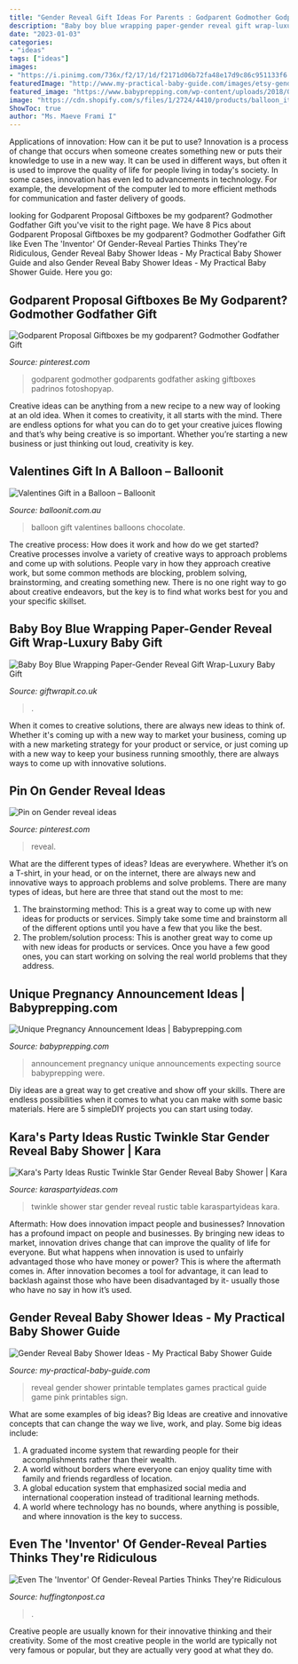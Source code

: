 ```yaml
---
title: "Gender Reveal Gift Ideas For Parents : Godparent Godmother Godparents Godfather Asking Giftboxes Padrinos Fotoshopyap"
description: "Baby boy blue wrapping paper-gender reveal gift wrap-luxury baby gift"
date: "2023-01-03"
categories:
- "ideas"
tags: ["ideas"]
images:
- "https://i.pinimg.com/736x/f2/17/1d/f2171d06b72fa48e17d9c86c951133f6.jpg"
featuredImage: "http://www.my-practical-baby-guide.com/images/etsy-gender-reveal-pink-blue-sign.jpg"
featured_image: "https://www.babyprepping.com/wp-content/uploads/2018/01/6ef39b357e1aab04e283ccd310b38590.jpg"
image: "https://cdn.shopify.com/s/files/1/2724/4410/products/balloon_it_balloon_gift_valentines_teddy_poodle_chocolate_champagne_love_cut_ideas_personalised_1024x.png?v=1579423018"
ShowToc: true
author: "Ms. Maeve Frami I"
---
```



Applications of innovation: How can it be put to use?
Innovation is a process of change that occurs when someone creates something new or puts their knowledge to use in a new way. It can be used in different ways, but often it is used to improve the quality of life for people living in today's society. In some cases, innovation has even led to advancements in technology. For example, the development of the computer led to more efficient methods for communication and faster delivery of goods.

	

		
looking for Godparent Proposal Giftboxes be my godparent? Godmother Godfather Gift you've visit to the right page. We have 8 Pics about Godparent Proposal Giftboxes be my godparent? Godmother Godfather Gift like Even The &#039;Inventor&#039; Of Gender-Reveal Parties Thinks They&#039;re Ridiculous, Gender Reveal Baby Shower Ideas - My Practical Baby Shower Guide and also Gender Reveal Baby Shower Ideas - My Practical Baby Shower Guide. Here you go:
		
    
## Godparent Proposal Giftboxes Be My Godparent? Godmother Godfather Gift

<img loading=lazy src="https://i.pinimg.com/736x/a5/fe/e3/a5fee3ddba69e751ddaaf35649f46a34.jpg" onerror="this.onerror=null;this.src='https://tse1.mm.bing.net/th?id=OIP.0_l3BAEN17NfXW0WafFviAHaJ4&amp;pid=15.1';" alt="Godparent Proposal Giftboxes be my godparent? Godmother Godfather Gift">

_Source: pinterest.com_

>godparent godmother godparents godfather asking giftboxes padrinos fotoshopyap. 

	

Creative ideas can be anything from a new recipe to a new way of looking at an old idea. When it comes to creativity, it all starts with the mind. There are endless options for what you can do to get your creative juices flowing and that’s why being creative is so important. Whether you’re starting a new business or just thinking out loud, creativity is key.

    
## Valentines Gift In A Balloon – Balloonit

<img loading=lazy src="https://cdn.shopify.com/s/files/1/2724/4410/products/balloon_it_balloon_gift_valentines_teddy_poodle_chocolate_champagne_love_cut_ideas_personalised_1024x.png?v=1579423018" onerror="this.onerror=null;this.src='https://tse3.mm.bing.net/th?id=OIP.cyvWflg6KiYheledkiIDWQHaJ3&amp;pid=15.1';" alt="Valentines Gift in a Balloon – Balloonit">

_Source: balloonit.com.au_

>balloon gift valentines balloons chocolate. 

	

The creative process: How does it work and how do we get started?
Creative processes involve a variety of creative ways to approach problems and come up with solutions. People vary in how they approach creative work, but some common methods are blocking, problem solving, brainstorming, and creating something new. There is no one right way to go about creative endeavors, but the key is to find what works best for you and your specific skillset.

    
## Baby Boy Blue Wrapping Paper-Gender Reveal Gift Wrap-Luxury Baby Gift

<img loading=lazy src="https://cdn.shopify.com/s/files/1/0915/6034/products/Baby_Shower_Blue_Small_grande.jpg?v=1498472078" onerror="this.onerror=null;this.src='https://tse4.mm.bing.net/th?id=OIP.TqvH3-yKD1Na06vUXILcEgHaHS&amp;pid=15.1';" alt="Baby Boy Blue Wrapping Paper-Gender Reveal Gift Wrap-Luxury Baby Gift">

_Source: giftwrapit.co.uk_

>. 

	

When it comes to creative solutions, there are always new ideas to think of. Whether it's coming up with a new way to market your business, coming up with a new marketing strategy for your product or service, or just coming up with a new way to keep your business running smoothly, there are always ways to come up with innovative solutions.

    
## Pin On Gender Reveal Ideas

<img loading=lazy src="https://i.pinimg.com/736x/f2/17/1d/f2171d06b72fa48e17d9c86c951133f6.jpg" onerror="this.onerror=null;this.src='https://tse1.mm.bing.net/th?id=OIP.Z_fFTp2LQGpD93dY1y5iSgHaJ3&amp;pid=15.1';" alt="Pin on Gender reveal ideas">

_Source: pinterest.com_

>reveal. 

	

What are the different types of ideas?
Ideas are everywhere. Whether it’s on a T-shirt, in your head, or on the internet, there are always new and innovative ways to approach problems and solve problems. 
There are many types of ideas, but here are three that stand out the most to me: 
1. The brainstorming method: This is a great way to come up with new ideas for products or services. Simply take some time and brainstorm all of the different options until you have a few that you like the best.
2. The problem/solution process: This is another great way to come up with new ideas for products or services. Once you have a few good ones, you can start working on solving the real world problems that they address. 

    
## Unique Pregnancy Announcement Ideas | Babyprepping.com

<img loading=lazy src="https://www.babyprepping.com/wp-content/uploads/2018/01/6ef39b357e1aab04e283ccd310b38590.jpg" onerror="this.onerror=null;this.src='https://tse2.mm.bing.net/th?id=OIP.BWBJCy7P6zwNl0Eg4BPw3AHaJM&amp;pid=15.1';" alt="Unique Pregnancy Announcement Ideas | Babyprepping.com">

_Source: babyprepping.com_

>announcement pregnancy unique announcements expecting source babyprepping were. 

	

Diy ideas are a great way to get creative and show off your skills. There are endless possibilities when it comes to what you can make with some basic materials. Here are 5 simpleDIY projects you can start using today.

    
## Kara&#039;s Party Ideas Rustic Twinkle Star Gender Reveal Baby Shower | Kara

<img loading=lazy src="https://karaspartyideas.com/wp-content/uploads/2017/06/Rustic-Twinkle-Star-Gender-Reveal-Baby-Shower-via-Karas-Party-Ideas-KarasPartyIdeas.com31.jpg" onerror="this.onerror=null;this.src='https://tse1.mm.bing.net/th?id=OIP.KvJI1c0aFHk4FJgfAvFllAHaJ3&amp;pid=15.1';" alt="Kara&#039;s Party Ideas Rustic Twinkle Star Gender Reveal Baby Shower | Kara">

_Source: karaspartyideas.com_

>twinkle shower star gender reveal rustic table karaspartyideas kara. 

	

Aftermath: How does innovation impact people and businesses?
Innovation has a profound impact on people and businesses. By bringing new ideas to market, innovation drives change that can improve the quality of life for everyone. But what happens when innovation is used to unfairly advantaged those who have money or power? This is where the aftermath comes in. After innovation becomes a tool for advantage, it can lead to backlash against those who have been disadvantaged by it- usually those who have no say in how it’s used.

    
## Gender Reveal Baby Shower Ideas - My Practical Baby Shower Guide

<img loading=lazy src="http://www.my-practical-baby-guide.com/images/etsy-gender-reveal-pink-blue-sign.jpg" onerror="this.onerror=null;this.src='https://tse2.mm.bing.net/th?id=OIP.wzVs_YDLNnZhsFJfcIXDhQHaHa&amp;pid=15.1';" alt="Gender Reveal Baby Shower Ideas - My Practical Baby Shower Guide">

_Source: my-practical-baby-guide.com_

>reveal gender shower printable templates games practical guide game pink printables sign. 

	

What are some examples of big ideas?
Big Ideas are creative and innovative concepts that can change the way we live, work, and play. Some big ideas include: 
1. A graduated income system that rewarding people for their accomplishments rather than their wealth.
2. A world without borders where everyone can enjoy quality time with family and friends regardless of location.
3. A global education system that emphasized social media and international cooperation instead of traditional learning methods.
4. A world where technology has no bounds, where anything is possible, and where innovation is the key to success.

    
## Even The &#039;Inventor&#039; Of Gender-Reveal Parties Thinks They&#039;re Ridiculous

<img loading=lazy src="https://img.huffingtonpost.com/asset/5d3b2228260000500004593b.jpeg?cache=JjE6MklNGA&amp;ops=1778_1000" onerror="this.onerror=null;this.src='https://tse3.mm.bing.net/th?id=OIP.cDWFCXQdyGr5CpbkL669nwHaEK&amp;pid=15.1';" alt="Even The &#039;Inventor&#039; Of Gender-Reveal Parties Thinks They&#039;re Ridiculous">

_Source: huffingtonpost.ca_

>. 

	

Creative people are usually known for their innovative thinking and their creativity. Some of the most creative people in the world are typically not very famous or popular, but they are actually very good at what they do.

